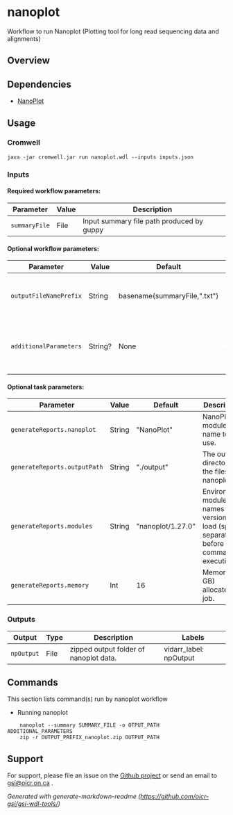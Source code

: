 # nanoplot

Workflow to run Nanoplot (Plotting tool for long read sequencing data and alignments)

## Overview

## Dependencies

* [NanoPlot](https://github.com/wdecoster/NanoPlot)


## Usage

### Cromwell
```
java -jar cromwell.jar run nanoplot.wdl --inputs inputs.json
```

### Inputs

#### Required workflow parameters:
Parameter|Value|Description
---|---|---
`summaryFile`|File|Input summary file path produced by guppy


#### Optional workflow parameters:
Parameter|Value|Default|Description
---|---|---|---
`outputFileNamePrefix`|String|basename(summaryFile,".txt")|Variable used to set the outputfile name
`additionalParameters`|String?|None|Additional parameters to be added to the nanoplot command


#### Optional task parameters:
Parameter|Value|Default|Description
---|---|---|---
`generateReports.nanoplot`|String|"NanoPlot"|NanoPlot module name to use.
`generateReports.outputPath`|String|"./output"|The output directory of the files in nanoplot
`generateReports.modules`|String|"nanoplot/1.27.0"|Environment module names and version to load (space separated) before command execution.
`generateReports.memory`|Int|16|Memory (in GB) allocated for job.


### Outputs

Output | Type | Description | Labels
---|---|---|---
`npOutput`|File|zipped output folder of nanoplot data.|vidarr_label: npOutput


## Commands
 
 This section lists command(s) run by nanoplot workflow
 
 * Running nanoplot
 
 ```
     nanoplot --summary SUMMARY_FILE -o OTPUT_PATH ADDITIONAL_PARAMETERS
     zip -r OUTPUT_PREFIX_nanoplot.zip OUTPUT_PATH
 ```
 
 ## Support

For support, please file an issue on the [Github project](https://github.com/oicr-gsi) or send an email to gsi@oicr.on.ca .

_Generated with generate-markdown-readme (https://github.com/oicr-gsi/gsi-wdl-tools/)_
